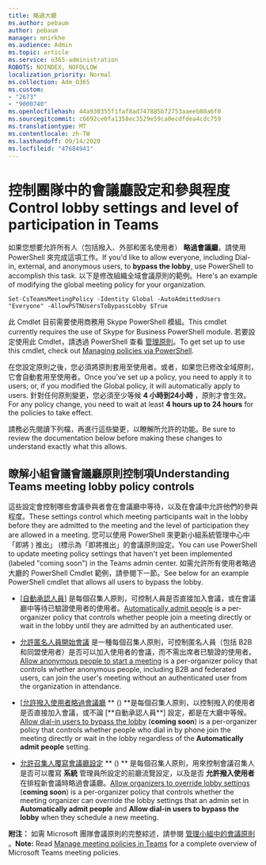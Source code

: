 ```yaml
---
title: 略過大廳
ms.author: pebaum
author: pebaum
manager: mnirkhe
ms.audience: Admin
ms.topic: article
ms.service: o365-administration
ROBOTS: NOINDEX, NOFOLLOW
localization_priority: Normal
ms.collection: Adm_O365
ms.custom:
- "2673"
- "9000740"
ms.openlocfilehash: 44a930355f1faf8ad747885b72753aaeeb80a6f0
ms.sourcegitcommit: c6692ce0fa1358ec3529e59ca0ecdfdea4cdc759
ms.translationtype: MT
ms.contentlocale: zh-TW
ms.lasthandoff: 09/14/2020
ms.locfileid: "47684941"
---
```

# <a name="control-lobby-settings-and-level-of-participation-in-teams"></a><span data-ttu-id="f0e30-102">控制團隊中的會議廳設定和參與程度</span><span class="sxs-lookup"><span data-stu-id="f0e30-102">Control lobby settings and level of participation in Teams</span></span>

<span data-ttu-id="f0e30-103">如果您想要允許所有人（包括撥入、外部和匿名使用者） **略過會議廳**，請使用 PowerShell 來完成這項工作。</span><span class="sxs-lookup"><span data-stu-id="f0e30-103">If you'd like to allow everyone, including Dial-in, external, and anonymous users, to **bypass the lobby**, use PowerShell to accomplish this task.</span></span> <span data-ttu-id="f0e30-104">以下是修改組織全域會議原則的範例。</span><span class="sxs-lookup"><span data-stu-id="f0e30-104">Here's an example of modifying the global meeting policy for your organization.</span></span>

`Set-CsTeamsMeetingPolicy -Identity Global -AutoAdmittedUsers "Everyone" -AllowPSTNUsersToBypassLobby $True`

<span data-ttu-id="f0e30-105">此 Cmdlet 目前需要使用商務用 Skype PowerShell 模組。</span><span class="sxs-lookup"><span data-stu-id="f0e30-105">This cmdlet currently requires the use of Skype for Business PowerShell module.</span></span> <span data-ttu-id="f0e30-106">若要設定使用此 Cmdlet，請透過 PowerShell 查看 [管理原則](https://docs.microsoft.com/microsoftteams/teams-powershell-overview#managing-policies-via-powershell)。</span><span class="sxs-lookup"><span data-stu-id="f0e30-106">To get set up to use this cmdlet, check out [Managing policies via PowerShell](https://docs.microsoft.com/microsoftteams/teams-powershell-overview#managing-policies-via-powershell).</span></span>

<span data-ttu-id="f0e30-107">在您設定原則之後，您必須將原則套用至使用者。或者，如果您已修改全域原則，它會自動套用至使用者。</span><span class="sxs-lookup"><span data-stu-id="f0e30-107">Once you’ve set up a policy, you need to apply it to users; or, if you modified the Global policy, it will automatically apply to users.</span></span> <span data-ttu-id="f0e30-108">針對任何原則變更，您必須至少等候 **4 小時到24小時** ，原則才會生效。</span><span class="sxs-lookup"><span data-stu-id="f0e30-108">For any policy change, you need to wait at least **4 hours up to 24 hours** for the policies to take effect.</span></span> 

<span data-ttu-id="f0e30-109">請務必先閱讀下列檔，再進行這些變更，以瞭解所允許的功能。</span><span class="sxs-lookup"><span data-stu-id="f0e30-109">Be sure to review the documentation below before making these changes to understand exactly what this allows.</span></span>


## <a name="understanding-teams-meeting-lobby-policy-controls"></a><span data-ttu-id="f0e30-110">瞭解小組會議會議廳原則控制項</span><span class="sxs-lookup"><span data-stu-id="f0e30-110">Understanding Teams meeting lobby policy controls</span></span>

<span data-ttu-id="f0e30-111">這些設定會控制哪些會議參與者會在會議廳中等待，以及在會議中允許他們的參與程度。</span><span class="sxs-lookup"><span data-stu-id="f0e30-111">These settings control which meeting participants wait in the lobby before they are admitted to the meeting and the level of participation they are allowed in a meeting.</span></span> <span data-ttu-id="f0e30-112">您可以使用 PowerShell 來更新小組系統管理中心中「即將 ) 推出」 (標示為「即將推出」的會議原則設定。</span><span class="sxs-lookup"><span data-stu-id="f0e30-112">You can use PowerShell to update meeting policy settings that haven't yet been implemented (labeled "coming soon") in the Teams admin center.</span></span> <span data-ttu-id="f0e30-113">如需允許所有使用者略過大廳的 PowerShell Cmdlet 範例，請參閱下一節。</span><span class="sxs-lookup"><span data-stu-id="f0e30-113">See below for an example PowerShell cmdlet that allows all users to bypass the lobby.</span></span>

- <span data-ttu-id="f0e30-114">[[自動承認人員](https://docs.microsoft.com/microsoftteams/meeting-policies-in-teams#automatically-admit-people)] 是每個召集人原則，可控制人員是否直接加入會議，或在會議廳中等待已驗證使用者的使用者。</span><span class="sxs-lookup"><span data-stu-id="f0e30-114">[Automatically admit people](https://docs.microsoft.com/microsoftteams/meeting-policies-in-teams#automatically-admit-people) is a per-organizer policy that controls whether people join a meeting directly or wait in the lobby until they are admitted by an authenticated user.</span></span>

- <span data-ttu-id="f0e30-115">[允許匿名人員開始會議](https://docs.microsoft.com/microsoftteams/meeting-policies-in-teams#allow-anonymous-people-to-start-a-meeting) 是一種每個召集人原則，可控制匿名人員（包括 B2B 和同盟使用者）是否可以加入使用者的會議，而不需出席者已驗證的使用者。</span><span class="sxs-lookup"><span data-stu-id="f0e30-115">[Allow anonymous people to start a meeting](https://docs.microsoft.com/microsoftteams/meeting-policies-in-teams#allow-anonymous-people-to-start-a-meeting) is a per-organizer policy that controls whether anonymous people, including B2B and federated users, can join the user's meeting without an authenticated user from the organization in attendance.</span></span>

- <span data-ttu-id="f0e30-116">[[允許撥入使用者略過會議廳](https://docs.microsoft.com/microsoftteams/meeting-policies-in-teams#allow-dial-in-users-to-bypass-the-lobby-coming-soon) \*\* () **是每個召集人原則，以控制撥入的使用者是否直接加入會議，或不論 [**自動承認人員\*\*] 設定，都是在大廳中等候。</span><span class="sxs-lookup"><span data-stu-id="f0e30-116">[Allow dial-in users to bypass the lobby](https://docs.microsoft.com/microsoftteams/meeting-policies-in-teams#allow-dial-in-users-to-bypass-the-lobby-coming-soon) (**coming soon**) is a per-organizer policy that controls whether people who dial in by phone join the meeting directly or wait in the lobby regardless of the **Automatically admit people** setting.</span></span>

- <span data-ttu-id="f0e30-117">[允許召集人覆寫會議廳設定](https://docs.microsoft.com/microsoftteams/meeting-policies-in-teams#allow-organizers-to-override-lobby-settings-coming-soon) \*\* () \*\* 是每個召集人原則，用來控制會議召集人是否可以覆寫 **系統** 管理員所設定的前廳流覽設定，以及是否 **允許撥入使用者** 在排程新會議時略過會議廳。</span><span class="sxs-lookup"><span data-stu-id="f0e30-117">[Allow organizers to override lobby settings](https://docs.microsoft.com/microsoftteams/meeting-policies-in-teams#allow-organizers-to-override-lobby-settings-coming-soon) (**coming soon**) is a per-organizer policy that controls whether the meeting organizer can override the lobby settings that an admin set in **Automatically admit people** and **Allow dial-in users to bypass the lobby** when they schedule a new meeting.</span></span>

<span data-ttu-id="f0e30-118">**附注：** 如需 Microsoft 團隊會議原則的完整綜述，請參閱 [管理小組中的會議原則](https://docs.microsoft.com/microsoftteams/meeting-policies-in-teams) 。</span><span class="sxs-lookup"><span data-stu-id="f0e30-118">**Note:** Read [Manage meeting policies in Teams](https://docs.microsoft.com/microsoftteams/meeting-policies-in-teams) for a complete overview of Microsoft Teams meeting policies.</span></span>

